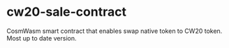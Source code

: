 ﻿# cw20-sale-contract
CosmWasm smart contract that enables swap native token to CW20 token. Most up to date version.
